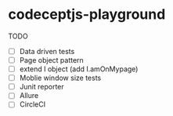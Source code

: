# codeceptjs-playground

TODO

- [ ] Data driven tests
- [ ] Page object pattern
- [ ] extend I object (add I.amOnMypage)
- [ ] Moblie window size tests
- [ ] Junit reporter
- [ ] Allure
- [ ] CircleCI
